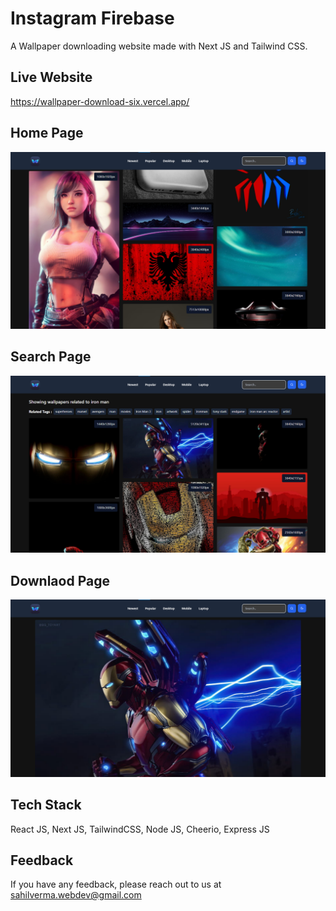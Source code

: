 # Instagram Firebase

A Wallpaper downloading website made with Next JS and Tailwind CSS.

## Live Website

https://wallpaper-download-six.vercel.app/

## Home Page

![Home](/screenshots/home.png)

## Search Page

![Explore](/screenshots/search.png)

## Downlaod Page

![Profile](/screenshots/download.png)

## Tech Stack

React JS, Next JS, TailwindCSS, Node JS, Cheerio, Express JS

## Feedback

If you have any feedback, please reach out to us at sahilverma.webdev@gmail.com
